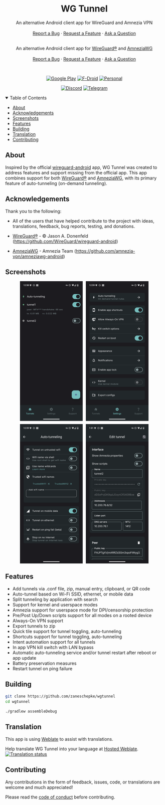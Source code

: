 <h1 style="text-align: center;">
WG Tunnel
</h1>

<div align="center">
  An alternative Android client app for WireGuard and Amnezia VPN
  <br />
  <br />
  <a href="https://github.com/zaneschepke/wgtunnel/issues/new?assignees=zaneschepke&labels=bug&projects=&template=bug_report.md&title=%5BBUG%5D+-+Problem+with+app">Report a Bug</a>
  ·
  <a href="https://github.com/zaneschepke/wgtunnel/issues/new?assignees=zaneschepke&labels=enhancement&projects=&template=feature_request.md&title=%5BFEATURE%5D+-+New+feature+request">Request a Feature</a>
  ·
  <a href="https://github.com/zaneschepke/wgtunnel/discussions">Ask a Question</a>

</div>

<br/>

<div align="center">

An alternative Android client app for [WireGuard®](https://www.wireguard.com/)
and [AmneziaWG](https://docs.amnezia.org/documentation/amnezia-wg/)
<br />
<br />
<a href="https://github.com/zaneschepke/wgtunnel/issues/new?assignees=zaneschepke&labels=bug&projects=&template=bug_report.md&title=%5BBUG%5D+-+Problem+with+app">Report a Bug</a>
·
<a href="https://github.com/zaneschepke/wgtunnel/issues/new?assignees=zaneschepke&labels=enhancement&projects=&template=feature_request.md&title=%5BFEATURE%5D+-+New+feature+request">Request a Feature</a>
·
<a href="https://github.com/zaneschepke/wgtunnel/discussions">Ask a Question</a>

</div>

<br/>

<div align="center">

[![Google Play](https://img.shields.io/badge/Google_Play-414141?style=for-the-badge&logo=google-play&logoColor=white)](https://play.google.com/store/apps/details?id=com.zaneschepke.wireguardautotunnel)
[![F-Droid](https://img.shields.io/static/v1?style=for-the-badge&message=F-Droid&color=1976D2&logo=F-Droid&logoColor=FFFFFF&label=)](https://f-droid.org/packages/com.zaneschepke.wireguardautotunnel/)
[![Personal](https://img.shields.io/static/v1?style=for-the-badge&message=Personal&color=1976D2&logo=F-Droid&logoColor=FFFFFF&label=)](https://github.com/zaneschepke/fdroid)

</div>

<div align="center">

[![Discord](https://img.shields.io/badge/Discord-%235865F2.svg?style=for-the-badge&logo=discord&logoColor=white)](https://discord.gg/rbRRNh6H7V)
[![Telegram](https://img.shields.io/badge/Telegram-2CA5E0?style=for-the-badge&logo=telegram&logoColor=white)](https://t.me/wgtunnel)

</div>

<details open="open">
<summary>Table of Contents</summary>

- [About](#about)
- [Acknowledgements](#acknowledgements)
- [Screenshots](#screenshots)
- [Features](#features)
- [Building](#building)
- [Translation](#translation)
- [Contributing](#contributing)

</details>

<div style="text-align: left;">

## About
Inspired by the official [wireguard-android](https://github.com/WireGuard/wireguard-android) app, WG Tunnel was created to address features and support missing from the official app. This app combines support for both [WireGuard®](https://www.wireguard.com/)
and [AmneziaWG](https://docs.amnezia.org/documentation/amnezia-wg/), with its primary feature of auto-tunneling (on-demand tunneling).

</div>

<div style="text-align: left;">

## Acknowledgements

Thank you to the following:

- All of the users that have helped contribute to the project with ideas, translations, feedback, bug reports, testing, and donations.
- [WireGuard®](https://www.wireguard.com/) - © Jason A. Donenfeld (https://github.com/WireGuard/wireguard-android)

- [AmneziaWG](https://docs.amnezia.org/documentation/amnezia-wg/) - Amnezia Team (https://github.com/amnezia-vpn/amneziawg-android)

## Screenshots

</div>
<div style="display: flex; flex-wrap: wrap; justify-content: center; gap: 10px;">
 <img label="Main" src="fastlane/metadata/android/en-US/images/phoneScreenshots/main_screen.png" width="200" />
 <img label="Settings" src="fastlane/metadata/android/en-US/images/phoneScreenshots/settings_screen.png" width="200" />
  <img label="Auto" src="fastlane/metadata/android/en-US/images/phoneScreenshots/auto_screen.png" width="200" />
  <img label="Config" src="fastlane/metadata/android/en-US/images/phoneScreenshots/config_screen.png" width="200" />
</div>

<div style="text-align: left;">

## Features

* Add tunnels via .conf file, zip, manual entry, clipboard, or QR code
* Auto-tunnel based on Wi-Fi SSID, ethernet, or mobile data
* Split tunneling by application with search
* Support for kernel and userspace modes
* Amnezia support for userspace mode for DPI/censorship protection
* Pre/Post Up/Down scripts support for all modes on a rooted device
* Always-On VPN support
* Export tunnels to zip
* Quick tile support for tunnel toggling, auto-tunneling
* Shortcuts support for tunnel toggling, auto-tunneling
* Intent automation support for all tunnels
* In app VPN kill switch with LAN bypass
* Automatic auto-tunneling service and/or tunnel restart after reboot or app update
* Battery preservation measures
* Restart tunnel on ping failure

## Building

```sh
git clone https://github.com/zaneschepke/wgtunnel
cd wgtunnel
```

```sh
./gradlew assembleDebug
```

## Translation

This app is using [Weblate](https://weblate.org) to assist with translations.

Help translate WG Tunnel into your language
at [Hosted Weblate](https://hosted.weblate.org/engage/wg-tunnel/).\
[![Translation status](https://hosted.weblate.org/widgets/wg-tunnel/-/multi-auto.svg)](https://hosted.weblate.org/engage/wg-tunnel/)

## Contributing

Any contributions in the form of feedback, issues, code, or translations are welcome and much
appreciated!

Please read
the [code of conduct](https://github.com/zaneschepke/wgtunnel?tab=coc-ov-file#contributor-code-of-conduct)
before contributing.
